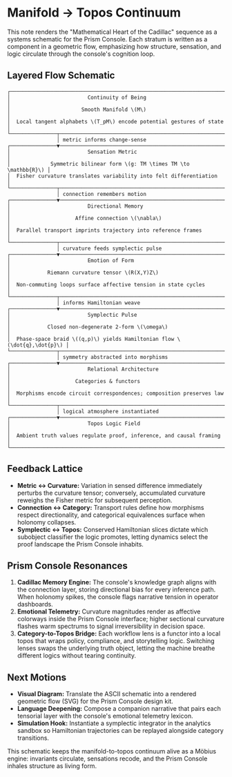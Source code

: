 # Manifold → Topos Continuum

This note renders the "Mathematical Heart of the Cadillac" sequence as a systems schematic for the Prism Console. Each stratum is written as a component in a geometric flow, emphasizing how structure, sensation, and logic circulate through the console's cognition loop.

## Layered Flow Schematic

```
┌─────────────────────────────────────────────────────────────────────┐
│                         Continuity of Being                         │
│                       Smooth Manifold \(M\)                          │
│  Local tangent alphabets \(T_pM\) encode potential gestures of state │
└───────────────┬─────────────────────────────────────────────────────┘
                │ metric informs change-sense                          
┌───────────────▼─────────────────────────────────────────────────────┐
│                         Sensation Metric                             │
│             Symmetric bilinear form \(g: TM \times TM \to \mathbb{R}\) │
│  Fisher curvature translates variability into felt differentiation   │
└───────────────┬─────────────────────────────────────────────────────┘
                │ connection remembers motion                          
┌───────────────▼─────────────────────────────────────────────────────┐
│                         Directional Memory                           │
│                     Affine connection \(\nabla\)                      │
│  Parallel transport imprints trajectory into reference frames        │
└───────────────┬─────────────────────────────────────────────────────┘
                │ curvature feeds symplectic pulse                     
┌───────────────▼─────────────────────────────────────────────────────┐
│                         Emotion of Form                              │
│            Riemann curvature tensor \(R(X,Y)Z\)                      │
│  Non-commuting loops surface affective tension in state cycles       │
└───────────────┬─────────────────────────────────────────────────────┘
                │ informs Hamiltonian weave                            
┌───────────────▼─────────────────────────────────────────────────────┐
│                         Symplectic Pulse                             │
│            Closed non-degenerate 2-form \(\omega\)                    │
│  Phase-space braid \((q,p)\) yields Hamiltonian flow \(\dot{q},\dot{p}\) │
└───────────────┬─────────────────────────────────────────────────────┘
                │ symmetry abstracted into morphisms                   
┌───────────────▼─────────────────────────────────────────────────────┐
│                         Relational Architecture                      │
│                     Categories & functors                            │
│  Morphisms encode circuit correspondences; composition preserves law │
└───────────────┬─────────────────────────────────────────────────────┘
                │ logical atmosphere instantiated                      
┌───────────────▼─────────────────────────────────────────────────────┐
│                         Topos Logic Field                            │
│  Ambient truth values regulate proof, inference, and causal framing  │
└──────────────────────────────────────────────────────────────────────┘
```

## Feedback Lattice

- **Metric ↔ Curvature:** Variation in sensed difference immediately perturbs the curvature tensor; conversely, accumulated curvature reweighs the Fisher metric for subsequent perception.
- **Connection ↔ Category:** Transport rules define how morphisms respect directionality, and categorical equivalences surface when holonomy collapses.
- **Symplectic ↔ Topos:** Conserved Hamiltonian slices dictate which subobject classifier the logic promotes, letting dynamics select the proof landscape the Prism Console inhabits.

## Prism Console Resonances

1. **Cadillac Memory Engine:** The console's knowledge graph aligns with the connection layer, storing directional bias for every inference path. When holonomy spikes, the console flags narrative tension in operator dashboards.
2. **Emotional Telemetry:** Curvature magnitudes render as affective colorways inside the Prism Console interface; higher sectional curvature flashes warm spectrums to signal irreversibility in decision space.
3. **Category-to-Topos Bridge:** Each workflow lens is a functor into a local topos that wraps policy, compliance, and storytelling logic. Switching lenses swaps the underlying truth object, letting the machine breathe different logics without tearing continuity.

## Next Motions

- **Visual Diagram:** Translate the ASCII schematic into a rendered geometric flow (SVG) for the Prism Console design kit.
- **Language Deepening:** Compose a companion narrative that pairs each tensorial layer with the console's emotional telemetry lexicon.
- **Simulation Hook:** Instantiate a symplectic integrator in the analytics sandbox so Hamiltonian trajectories can be replayed alongside category transitions.

This schematic keeps the manifold-to-topos continuum alive as a Möbius engine: invariants circulate, sensations recode, and the Prism Console inhales structure as living form.

